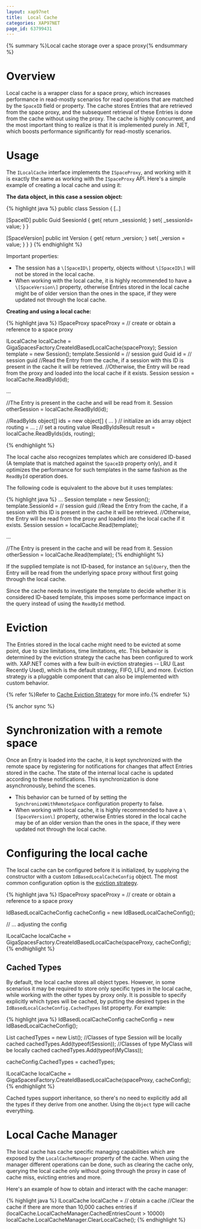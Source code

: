 ```yaml
---
layout: xap97net
title:  Local Cache
categories: XAP97NET
page_id: 63799431
---
```



{% summary %}Local cache storage over a space proxy{% endsummary %}


# Overview

Local cache is a wrapper class for a space proxy, which increases performance in read-mostly scenarios for read operations that are matched by the `SpaceID` field or property. The cache stores Entries that are retrieved from the space proxy, and the subsequent retrieval of these Entries is done from the cache without using the proxy. The cache is highly concurrent, and the most important thing to realize is that it is implemented purely in .NET, which boosts performance significantly for read-mostly scenarios.

# Usage

The `ILocalCache` interface implements the `ISpaceProxy`, and working with it is exactly the same as working with the `ISpaceProxy` API. Here's a simple example of creating a local cache and using it:

**The data object, in this case a session object:**

{% highlight java %}
public class Session
{
  [..]

  [SpaceID]
  public Guid SeesionId
  {
    get{ return _sessionId; }
    set{ _sessionId= value; }
  }

  [SpaceVersion]
  public int Version
  {
    get{ return _version; }
    set{ _version = value; }
  }
}
{% endhighlight %}


Important properties:
- The session has a `\[SpaceID\]` property, objects without `\[SpaceID\]` will not be stored in the local cache.
- When working with the local cache, it is highly recommended to have a `\[SpaceVersion\]` property, otherwise Entries stored in the local cache might be of older version than the ones in the space, if they were updated not through the local cache.

**Creating and using a local cache:**

{% highlight java %}
ISpaceProxy spaceProxy = // create or obtain a reference to a space proxy

ILocalCache localCache = GigaSpacesFactory.CreateIdBasedLocalCache(spaceProxy);
Session template = new Session();
template.SessionId = // session guid
Guid id = // session guid
//Read the Entry from the cache, if a session with this ID is present in the cache it will be retrieved.
//Otherwise, the Entry will be read from the proxy and loaded into the local cache if it exists.
Session session = localCache.ReadById<Session>(id);

...

//The Entry is present in the cache and will be read from it.
Session otherSession = localCache.ReadById<Session>(id);

//ReadByIds
object[] ids = new object[] { ... } // initialize an ids array
object routing = ... ; // set a routing value
IReadByIdsResult<Session> result = localCache.ReadByIds<Session>(ids, routing);

{% endhighlight %}


The local cache also recognizes templates which are considered ID-based (A template that is matched against the `SpaceID` property only), and it optimizes the performance for such templates in the same fashion as the `ReadById` operation does.

The following code is equivalent to the above but it uses templates:

{% highlight java %}
...
Session template = new Session();
template.SessionId = // session guid
//Read the Entry from the cache, if a session with this ID is present in the cache it will be retrieved.
//Otherwise, the Entry will be read from the proxy and loaded into the local cache if it exists.
Session session = localCache.Read(template);

...

//The Entry is present in the cache and will be read from it.
Session otherSession = localCache.Read(template);
{% endhighlight %}


If the supplied template is not ID-based, for instance an `SqlQuery`, then the Entry will be read from the underlying space proxy without first going through the local cache.

Since the cache needs to investigate the template to decide whether it is considered ID-based template, this imposes some performance impact on the query instead of using the `ReadById` method.

# Eviction

The Entries stored in the local cache might need to be evicted at some point, due to size limitations, time limitations, etc. This behavior is determined by the eviction strategy the cache has been configured to work with. XAP.NET comes with a few built-in eviction strategies -- LRU (Last Recently Used), which is the default strategy, FIFO, LFU, and more. Eviction strategy is a pluggable component that can also be implemented with custom behavior.

{% refer %}Refer to [Cache Eviction Strategy](./cache-eviction-strategy.html) for more info.{% endrefer %}

{% anchor sync %}

# Synchronization with a remote space

Once an Entry is loaded into the cache, it is kept synchronized with the remote space by registering for notifications for changes that affect Entries stored in the cache. The state of the internal local cache is updated according to these notifications. This synchronization is done asynchronously, behind the scenes.
- This behavior can be turned of by setting the `SynchronizeWithRemoteSpace` configuration property to false.
- When working with local cache, it is highly recommended to have a `\[SpaceVersion\]` property, otherwise Entries stored in the local cache may be of an older version than the ones in the space, if they were updated not through the local cache.

# Configuring the local cache

The local cache can be configured before it is initialized, by supplying the constructor with a custom `IdBasedLocalCacheConfig` object. The most common configuration option is the [eviction strategy](./cache-eviction-strategy.html).


{% highlight java %}
ISpaceProxy spaceProxy = // create or obtain a reference to a space proxy

IdBasedLocalCacheConfig cacheConfig = new IdBasedLocalCacheConfig();

// ... adjusting the config

ILocalCache localCache = GigaSpacesFactory.CreateIdBasedLocalCache(spaceProxy, cacheConfig);
{% endhighlight %}


## Cached Types

By default, the local cache stores all object types. However, in some scenarios it may be required to store only specific types in the local cache, while working with the other types by proxy only. It is possible to specify explicitly which types will be cached, by putting the desired types in the `IdBasedLocalCacheConfig.CachedTypes` list property. For example:


{% highlight java %}
IdBasedLocalCacheConfig cacheConfig = new IdBasedLocalCacheConfig();

List<Type> cachedTypes = new List<Type>();
//Classes of type Session will be locally cached
cachedTypes.Add(typeof(Session));
//Classes of type MyClass will be locally cached
cachedTypes.Add(typeof(MyClass));

cacheConfig.CachedTypes = cachedTypes;

ILocalCache localCache = GigaSpacesFactory.CreateIdBasedLocalCache(spaceProxy, cacheConfig);
{% endhighlight %}


Cached types support inheritance, so there's no need to explicitly add all the types if they derive from one another. Using the `Object` type will cache everything.

# Local Cache Manager

The local cache has cache specific managing capabilities which are exposed by the `LocalCacheManager` property of the cache.
When using the manager different operations can be done, such as clearing the cache only, querying the local cache only without
going through the proxy in case of cache miss, evicting entries and more.

Here's an example of how to obtain and interact with the cache manager:


{% highlight java %}
ILocalCache localCache = // obtain a cache
//Clear the cache if there are more than 10,000 caches entries
if (localCache.LocalCacheManager.CachedEntriesCount > 10000)
  localCache.LocalCacheManager.ClearLocalCache();
{% endhighlight %}
